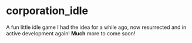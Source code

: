 # corporation_idle

A fun little idle game I had the idea for a while ago, now resurrected and in active development again! **Much** more to come soon!
